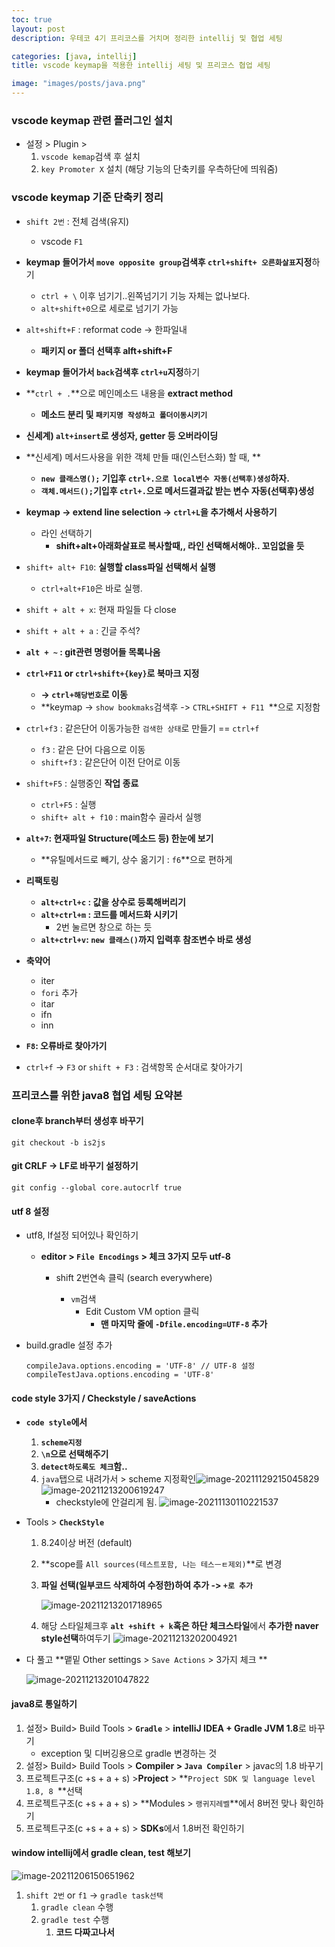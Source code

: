 ```yaml
---
toc: true
layout: post
description: 우테코 4기 프리코스를 거치며 정리한 intellij 및 협업 세팅

categories: [java, intellij]
title: vscode keymap을 적용한 intellij 세팅 및 프리코스 협업 세팅

image: "images/posts/java.png"
---
```



### vscode keymap 관련 플러그인 설치

- 설정 > Plugin > 
  1. `vscode kemap`검색 후 설치
  2. `key Promoter X` 설치 (해당 기능의 단축키를 우측하단에 띄워줌)

### vscode keymap 기준 단축키 정리

- `shift 2번` : 전체 검색(유지)
  - vscode `F1`

- **keymap 들어가서 `move opposite group`검색후 `ctrl+shift+ 오른화살표`지정**하기
  - `ctrl + \` 이후 넘기기..왼쪽넘기기 기능 자체는 없나보다.
  - `alt+shift+0`으로 세로로 넘기기 가능

- `alt+shift+F`  : reformat code -> 한파일내
  - **패키지 or 폴더 선택후 alft+shift+F**

- **keymap 들어가서 `back`검색후 `ctrl+u`지정**하기

- **`ctrl + .`**으로 메인메소드 내용을 **extract method**
  - **메소드 분리 및 `패키지명 작성하고 폴더이동시키기`**

- **신세계) `alt+insert`로 생성자, getter 등 오버라이딩**

- **신세계) 메서드사용을 위한 객체 만들 때(인스턴스화) 할 때, **
  - **`new 클래스명();` 기입후 `ctrl+.으로 local변수 자동(선택후)생성`하자.**
  - **`객체.메서드();`기입후 `ctrl+.`으로 메서드결과값 받는 변수 자동(선택후)생성**

- **keymap -> extend line selection -> `ctrl+L`을 추가해서 사용하기**
  - 라인 선택하기
    - **shift+alt+아래화살표로 복사할때,, 라인 선택해서해야.. 꼬임없을 듯**
- `shift+ alt+ F10`: **실행할 class파일 선택해서 실행**
  - `ctrl+alt+F10`은 바로 실행.

- `shift + alt + x`: 현재 파일들 다 close

- `shift + alt + a` : 긴글 주석?

- **`alt + ~` : git관련 명령어들 목록나옴**	

- **`ctrl+F11` or `ctrl+shift+{key}`로 북마크 지정**
  - **-> `ctrl+해당번호`로 이동**
  - **keymap -> `show bookmaks`검색후 -> `CTRL+SHIFT + F11 `**으로 지정함

- `ctrl+f3` : 같은단어 이동가능한 `검색한 상태`로 만들기 == `ctrl+f`
  - `f3` : 같은 단어 다음으로 이동
  - `shift+f3` : 같은단어 이전 단어로 이동

- `shift+F5` : 실행중인 **작업 종료**
  - `ctrl+F5` : 실행
  - `shift+ alt + f10` : main함수 골라서 실행

- **`alt+7`: 현재파일 Structure(메소드 등) 한눈에 보기**
  - **유틸메서드로 빼기, 상수 옮기기 : `f6`**으로 편하게

- **리팩토링**
  - **`alt+ctrl+c` : 값을 상수로 등록해버리기**
  - **`alt+ctrl+m` : 코드를 메서드화 시키기**
    - 2번 눌르면 창으로 하는 듯
  - **`alt+ctrl+v`: `new 클래스()`까지 입력후 참조변수 바로 생성**

- **축약어**
  - iter
  - `fori` 추가
  - itar
  - ifn
  - inn

- **`F8`: 오류바로 찾아가기**
- `ctrl+f` -> `F3` or `shift + F3` : 검색항목 순서대로 찾아가기


### 프리코스를 위한 java8 협업 세팅 요약본

#### clone후 branch부터 생성후 바꾸기

```
git checkout -b is2js
```

#### git CRLF -> LF로 바꾸기 설정하기

```
git config --global core.autocrlf true
```

#### utf 8 설정

- utf8, lf설정 되어있나 확인하기

  - **editor > `File Encodings` > 체크 3가지 모두 utf-8**
    - shift 2번연속 클릭 (search everywhere)

      - `vm`검색
        - Edit Custom VM option 클릭
          - **맨 마지막 줄에 `-Dfile.encoding=UTF-8`  추가**

- build.gradle 설정 추가

  ```
  compileJava.options.encoding = 'UTF-8' // UTF-8 설정
  compileTestJava.options.encoding = 'UTF-8'
  ```

  


#### code style 3가지 / Checkstyle / saveActions

- **`code style`에서** 

  1. **`scheme지정`**
  2. **`\n`으로 선택해주기**
  3. **`detect하도록도 체크`함..**
  4. `java`탭으로 내려가서 >  scheme 지정확인![image-20211129215045829](https://raw.githubusercontent.com/is3js/screenshots/main/image-20211129215045829.png)
     ![image-20211213200619247](https://raw.githubusercontent.com/is3js/screenshots/main/image-20211213200619247.png)
     - checkstyle에 안걸리게 됨.
       ![image-20211130110221537](https://raw.githubusercontent.com/is3js/screenshots/main/image-20211130110221537.png)

- Tools > **`CheckStyle`** 

  1. 8.24이상 버전 (default)

  2. **scope를 `All sources(테스트포함, 나는 테스ㅡㅌ제외)`**로 변경

  3. **파일 선택(일부코드 삭제하여 수정한)하여 추가 -> `+로 추가`**

     ![image-20211213201718965](https://raw.githubusercontent.com/is3js/screenshots/main/image-20211213201718965.png)

  4. 해당 스타일체크후 **`alt +shift + k`혹은 하단 체크스타일**에서 **추가한 naver style선택**하여두기
     ![image-20211213202004921](https://raw.githubusercontent.com/is3js/screenshots/main/image-20211213202004921.png)


- 다 풀고 **맽밑 Other settings > `Save Actions` > 3가지 체크 **

  ![image-20211213201047822](https://raw.githubusercontent.com/is3js/screenshots/main/image-20211213201047822.png)



#### java8로 통일하기

1. 설정> Build> Build Tools > **`Gradle`** > **intelliJ IDEA +  Gradle JVM 1.8**로 바꾸기
   - exception 및 디버깅용으로 gradle 변경하는 것
2. 설정> Build> Build Tools > **Compiler > `Java Compiler`** > javac의 1.8 바꾸기
3. 프로젝트구조(c +s + a + s)  >**Project** > **`Project SDK 및 language level 1.8, 8 `**선택
4. 프로젝트구조(c +s + a + s)  > **Modules > `랭귀지레벨`**에서 8버전 맞나 확인하기
5. 프로젝트구조(c +s + a + s)  > **SDKs**에서 1.8버전 확인하기

#### window intellij에서 gradle clean, test 해보기

![image-20211206150651962](https://raw.githubusercontent.com/is3js/screenshots/main/image-20211206150651962.png)

1. `shift 2번` or `f1` -> `gradle task선택`
   1. `gradle clean` 수행
   2. `gradle test` 수행
      1. **코드 다짜고나서**

